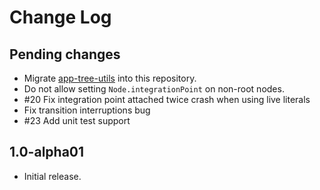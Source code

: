 # Change Log

## Pending changes

 - Migrate [app-tree-utils](https://github.com/badoo/app-tree-utils) into this repository.
 - Do not allow setting `Node.integrationPoint` on non-root nodes.
 - #20 Fix integration point attached twice crash when using live literals 
 - Fix transition interruptions bug
 - #23 Add unit test support

## 1.0-alpha01

- Initial release.
